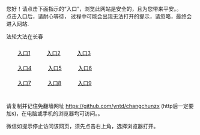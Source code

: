 您好！请点击下面指示的“入口”，浏览此网站是安全的，且为您带来平安。。 <br/>
点击入口后，请耐心等待， 过程中可能会出现无法打开的提示，请忽略，最终会进入网站. </br>

法轮大法在长春<br/>
<div style="padding:10px"><a style="margin:20px" target="_blank" href="https://d1knzu2h5eazfe.cloudfront.net/2Qpsp?zzlhww" id="ccLink1" rel="nofollow">入口1</a> <a target="_blank" style="margin:20px" href="https://d2v3yl2lfz6b3t.cloudfront.net/2Qpsp?stvjw" id="ccLink2" rel="nofollow">入口2</a> <a style="margin:20px" target="_blank" href="https://d2bwl0cy39gzxt.cloudfront.net/2Qpsp?dqroucg" id="ccLink3" rel="nofollow">入口3</a></div>

<div style="padding:10px" ><a style="margin:20px" target="_blank" href="https://d1knzu2h5eazfe.cloudfront.net/2Qpsp?zzlhww" id="ccLink4" rel="nofollow">入口4</a> <a style="margin:20px" href="https://d2v3yl2lfz6b3t.cloudfront.net/2Qpsp?stvjw" target="_blank" id="ccLink5" rel="nofollow">入口5</a> <a style="margin:20px" href="https://d2bwl0cy39gzxt.cloudfront.net/2Qpsp?dqroucg" target="_blank" id="ccLink6" rel="nofollow">入口6</a></div>

<div style="padding:10px"><a style="margin:20px" target="_blank" href="https://d1knzu2h5eazfe.cloudfront.net/2Qpsp?zzlhww" id="ccLink7" rel="nofollow">入口7</a> <a style="margin:20px" href="https://d2v3yl2lfz6b3t.cloudfront.net/2Qpsp?stvjw" target="_blank" id="ccLink8" rel="nofollow">入口8</a> <a style="margin:20px" target="_blank" href="https://d2bwl0cy39gzxt.cloudfront.net/2Qpsp?dqroucg" id="ccLink9" rel="nofollow">入口9</a></div>

<br/>



请复制并记住免翻墙网址 https://github.com/yntd/changchunzx (http后一定要加s)，在电脑或手机的浏览器均可访问。。<br/>

微信如提示停止访问该网页，须先点击右上角，选择浏览器打开。
